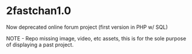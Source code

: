 # 2fastchan1.0
Now deprecated online forum project (first version in PHP w/ SQL)

NOTE - Repo missing image, video, etc assets, this is for the sole purpose of displaying a past project.
